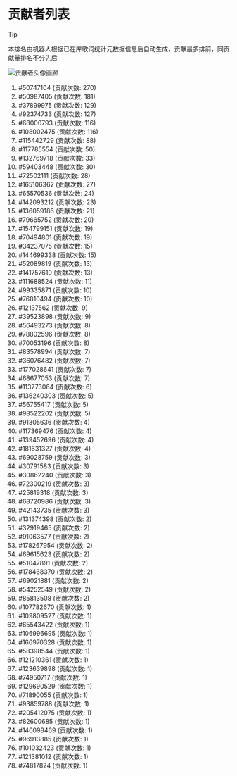 # 贡献者列表

> [!TIP]
> 本排名由机器人根据已在库歌词统计元数据信息后自动生成，贡献最多排前，同贡献量排名不分先后

![贡献者头像画廊](./CONTRIBUTORS.svg)

1. #50747104 (贡献次数: 270)
2. #50987405 (贡献次数: 181)
3. #37899975 (贡献次数: 129)
4. #92374733 (贡献次数: 127)
5. #68000793 (贡献次数: 116)
6. #108002475 (贡献次数: 116)
7. #115442729 (贡献次数: 88)
8. #117785554 (贡献次数: 50)
9. #132769718 (贡献次数: 33)
10. #59403448 (贡献次数: 30)
11. #72502111 (贡献次数: 28)
12. #165106362 (贡献次数: 27)
13. #65570536 (贡献次数: 24)
14. #142093212 (贡献次数: 23)
15. #136059186 (贡献次数: 21)
16. #79665752 (贡献次数: 20)
17. #154799151 (贡献次数: 19)
18. #70494801 (贡献次数: 19)
19. #34237075 (贡献次数: 15)
20. #144699338 (贡献次数: 15)
21. #52089819 (贡献次数: 13)
22. #141757610 (贡献次数: 13)
23. #111688524 (贡献次数: 11)
24. #99335871 (贡献次数: 10)
25. #76810494 (贡献次数: 10)
26. #12137562 (贡献次数: 9)
27. #39523898 (贡献次数: 9)
28. #56493273 (贡献次数: 8)
29. #78802596 (贡献次数: 8)
30. #70053196 (贡献次数: 8)
31. #83578994 (贡献次数: 7)
32. #36076482 (贡献次数: 7)
33. #177028641 (贡献次数: 7)
34. #68677053 (贡献次数: 7)
35. #113773064 (贡献次数: 6)
36. #136240303 (贡献次数: 5)
37. #56755417 (贡献次数: 5)
38. #98522202 (贡献次数: 5)
39. #91305636 (贡献次数: 4)
40. #117369476 (贡献次数: 4)
41. #139452696 (贡献次数: 4)
42. #181631327 (贡献次数: 4)
43. #69028759 (贡献次数: 3)
44. #30791583 (贡献次数: 3)
45. #30862240 (贡献次数: 3)
46. #72300219 (贡献次数: 3)
47. #25819318 (贡献次数: 3)
48. #68720986 (贡献次数: 3)
49. #42143735 (贡献次数: 3)
50. #131374398 (贡献次数: 2)
51. #32919465 (贡献次数: 2)
52. #91063577 (贡献次数: 2)
53. #178267954 (贡献次数: 2)
54. #69615623 (贡献次数: 2)
55. #51047891 (贡献次数: 2)
56. #178468370 (贡献次数: 2)
57. #69021881 (贡献次数: 2)
58. #54252549 (贡献次数: 2)
59. #85813508 (贡献次数: 2)
60. #107782670 (贡献次数: 1)
61. #109809527 (贡献次数: 1)
62. #65543422 (贡献次数: 1)
63. #106996695 (贡献次数: 1)
64. #166970328 (贡献次数: 1)
65. #58398544 (贡献次数: 1)
66. #121210361 (贡献次数: 1)
67. #123639898 (贡献次数: 1)
68. #74950717 (贡献次数: 1)
69. #129690529 (贡献次数: 1)
70. #71890055 (贡献次数: 1)
71. #93859788 (贡献次数: 1)
72. #205412075 (贡献次数: 1)
73. #82600685 (贡献次数: 1)
74. #146098469 (贡献次数: 1)
75. #96913885 (贡献次数: 1)
76. #101032423 (贡献次数: 1)
77. #121381012 (贡献次数: 1)
78. #74817824 (贡献次数: 1)

